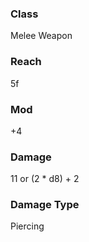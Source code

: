 ### Class
Melee Weapon
### Reach
5f
### Mod
+4
### Damage
11 or  (2 * d8)  + 2
### Damage Type
Piercing